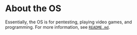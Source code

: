# About the OS
Essentially, the OS is for pentesting, playing video games, and programming. For more information, see [`README.md`](../README.md).
